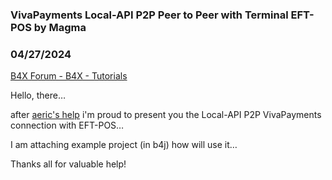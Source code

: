 ###  VivaPayments Local-API P2P Peer to Peer with Terminal EFT-POS by Magma
### 04/27/2024
[B4X Forum - B4X - Tutorials](https://www.b4x.com/android/forum/threads/160804/)

Hello, there…  
  
after [aeric's help](https://www.b4x.com/android/forum/threads/how-to-pass-json-to-map-when-inside-of-it-there-are-more-jsons.160799/#post-986877) i'm proud to present you the Local-API P2P VivaPayments connection with EFT-POS…  
  
I am attaching example project (in b4j) how will use it…  
  
Thanks all for valuable help!